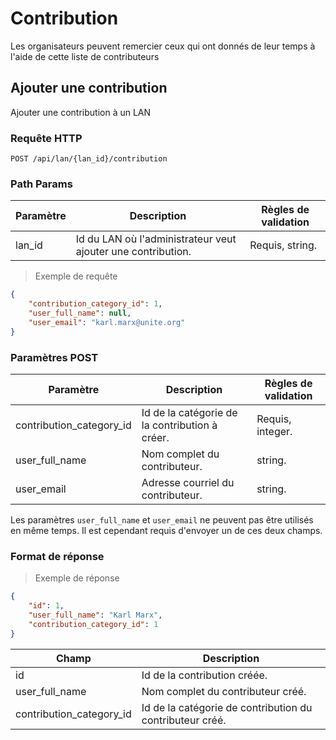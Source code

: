 # Contribution

Les organisateurs peuvent remercier ceux qui ont donnés de leur temps à l'aide de cette liste de contributeurs

## Ajouter une contribution

Ajouter une contribution à un LAN

### Requête HTTP

`POST /api/lan/{lan_id}/contribution`

### Path Params

Paramètre | Description | Règles de validation
--------- | ----------- | --------------------
lan_id | Id du LAN où l'administrateur veut ajouter une contribution. | Requis, string.

> Exemple de requête

```json
{
	"contribution_category_id": 1,
	"user_full_name": null,
	"user_email": "karl.marx@unite.org"
}
```
### Paramètres POST

Paramètre | Description | Règles de validation
--------- | ----------- | --------------------
contribution_category_id | Id de la catégorie de la contribution à créer. | Requis, integer.
user_full_name | Nom complet du contributeur. | string.
user_email | Adresse courriel du contributeur. | string.

<aside class="notice">
Les paramètres <code>user_full_name</code> et <code>user_email</code> ne peuvent pas être utilisés en même temps. Il est cependant requis d'envoyer un de ces deux champs.
</aside>

### Format de réponse

> Exemple de réponse

```json
{
    "id": 1,
    "user_full_name": "Karl Marx",
    "contribution_category_id": 1
}
```

Champ | Description
--------- | -----------
id | Id de la contribution créée.
user_full_name | Nom complet du contributeur créé.
contribution_category_id | Id de la catégorie de contribution du contributeur créé.